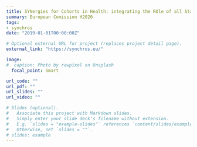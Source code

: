 ```yaml
---
title: SYNergies for Cohorts in Health: integrating the ROle of all Stakeholders (SYNCHROS)
summary: European Comission H2020
tags:
- synchros
date: "2019-01-01T00:00:00Z"

# Optional external URL for project (replaces project detail page).
external_link: "https://synchros.eu/"

image:
#  caption: Photo by rawpixel on Unsplash
  focal_point: Smart

url_code: ""
url_pdf: ""
url_slides: ""
url_video: ""

# Slides (optional).
#   Associate this project with Markdown slides.
#   Simply enter your slide deck's filename without extension.
#   E.g. `slides = "example-slides"` references `content/slides/example-slides.md`.
#   Otherwise, set `slides = ""`.
# slides: example
---
```

